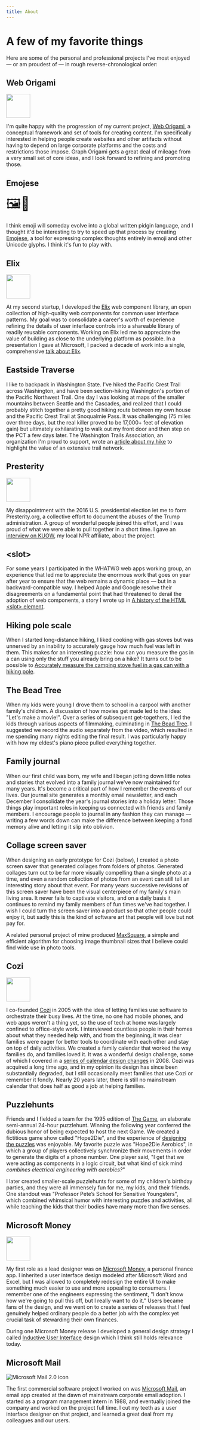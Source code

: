 ```yaml
---
title: About
---
```


# A few of my favorite things

Here are some of the personal and professional projects I've most enjoyed — or am proudest of — in rough reverse-chronological order:

## Web Origami

<img src="/images/about/webOrigami.png" style="width: 64px">

I'm quite happy with the progression of my current project, [Web Origami](https://weborigami.org), a conceptual framework and set of tools for creating content. I'm specifically interested in helping people create websites and other artifacts without having to depend on large corporate platforms and the costs and restrictions those impose. Graph Origami gets a great deal of mileage from a very small set of core ideas, and I look forward to refining and promoting those.

## Emojese

<span style="font-size: 36px">🖼️💬</span>

I think emoji will someday evolve into a global written pidgin language, and I thought it'd be interesting to try to speed up that process by creating [Emojese](https://emojese.org), a tool for expressing complex thoughts entirely in emoji and other Unicode glyphs. I think it's fun to play with.

## Elix

<img src="/images/about/elix.png" style="width: 64px">

At my second startup, I developed the [Elix](https://component.kitchen/elix) web component library, an open collection of high-quality web components for common user interface patterns. My goal was to consolidate a career's worth of experience refining the details of user interface controls into a shareable library of readily reusable components. Working on Elix led me to appreciate the value of building as close to the underlying platform as possible. In a presentation I gave at Microsoft, I packed a decade of work into a single, comprehensive [talk about Elix](https://www.youtube.com/watch?v=mtHf7crZZIQ).

## Eastside Traverse

I like to backpack in Washington State. I've hiked the Pacific Crest Trail across Washington, and have been section-hiking Washington's portion of the Pacific Northwest Trail. One day I was looking at maps of the smaller mountains between Seattle and the Cascades, and realized that I could probably stitch together a pretty good hiking route between my own house and the Pacific Crest Trail at Snoqualmie Pass. It was challenging (75 miles over three days, but the real killer proved to be 17,000+ feet of elevation gain) but ultimately exhilarating to walk out my front door and then step on the PCT a few days later. The Washington Trails Association, an organization I'm proud to support, wrote an [article about my hike](https://www.wta.org/news/magazine/features/trail-system-at-work) to highlight the value of an extensive trail network.

## Presterity

<img src="/images/about/presterity.png" style="width: 64px">

My disappointment with the 2016 U.S. presidential election let me to form Presterity.org, a collective effort to document the abuses of the Trump administration. A group of wonderful people joined this effort, and I was proud of what we were able to pull together in a short time. I gave an [interview on KUOW](https://kuow.org/stories/presterity-reference-desk-resistance/), my local NPR affiliate, about the project.

## &lt;slot>

For some years I participated in the WHATWG web apps working group, an experience that led me to appreciate the enormous work that goes on year after year to ensure that the web remains a dynamic place — but in a backward-compatible way. I helped Apple and Google resolve their disagreements on a fundamental point that had threatened to derail the adoption of web components, a story I wrote up in [A history of the HTML &lt;slot> element](/posts/2019/04-08-a-history-of-the-slot-element.html).

## Hiking pole scale

When I started long-distance hiking, I liked cooking with gas stoves but was unnerved by an inability to accurately gauge how much fuel was left in them. This makes for an interesting puzzle: how can you measure the gas in a can using only the stuff you already bring on a hike? It turns out to be possible to [Accurately measure the camping stove fuel in a gas can with a hiking pole](https://www.youtube.com/watch?v=2lAzEOaP_A0).

## The Bead Tree

When my kids were young I drove them to school in a carpool with another family's children. A discussion of how movies get made led to the idea: "Let's make a movie!". Over a series of subsequent get-togethers, I led the kids through various aspects of filmmaking, culminating in [The Bead Tree](https://www.youtube.com/watch?v=xErdOOQwr2c). I suggested we record the audio separately from the video, which resulted in me spending many nights editing the final result. I was particularly happy with how my eldest's piano piece pulled everything together.

## Family journal

When our first child was born, my wife and I began jotting down little notes and stories that evolved into a family journal we've now maintained for many years. It's become a critical part of how I remember the events of our lives. Our journal site generates a monthly email newsletter, and each December I consolidate the year's journal stories into a holiday letter. Those things play important roles in keeping us connected with friends and family members. I encourage people to journal in any fashion they can manage — writing a few words down can make the difference between keeping a fond memory alive and letting it slip into oblivion.

## Collage screen saver

When designing an early prototype for Cozi (below), I created a photo screen saver that generated collages from folders of photos. Generated collages turn out to be far more visually compelling than a single photo at a time, and even a random collection of photos from an event can still tell an interesting story about that event. For many years successive revisions of this screen saver have been the visual centerpiece of my family's main living area. It never fails to captivate visitors, and on a daily basis it continues to remind my family members of fun times we've had together. I wish I could turn the screen saver into a product so that other people could enjoy it, but sadly this is the kind of software art that people will love but not pay for.

A related personal project of mine produced [MaxSquare](posts/2011/03-07-maxsquare-a-fast-and-simple-algorithm-for-maximizing-photo-thumbnail-sizes.html), a simple and efficient algorithm for choosing image thumbnail sizes that I believe could find wide use in photo tools.

## Cozi

<img src="/images/about/cozi.png" style="width: 64px">

I co-founded [Cozi](https://en.wikipedia.org/wiki/Cozi) in 2005 with the idea of letting families use software to orchestrate their busy lives. At the time, no one had mobile phones, and web apps weren't a thing yet, so the use of tech at home was largely confined to office-style work. I interviewed countless people in their homes about what they needed help with, and from the beginning, it was clear families were eager for better tools to coordinate with each other and stay on top of daily activities. We created a family calendar that worked the way families do, and families loved it. It was a wonderful design challenge, some of which I covered in a [series of calendar design changes](/posts/2008/) in 2008. Cozi was acquired a long time ago, and in my opinion its design has since been substantially degraded, but I still occasionally meet families that use Cozi or remember it fondly. Nearly 20 years later, there is still no mainstream calendar that does half as good a job at helping families.

## Puzzlehunts

Friends and I fielded a team for the 1995 edition of [The Game](<https://en.wikipedia.org/wiki/The_Game_(treasure_hunt)>), an elaborate semi-annual 24-hour puzzlehunt. Winning the following year conferred the dubious honor of being expected to host the next Game. We created a fictitious game show called "Hope2Die", and the experience of [designing the puzzles](/posts/2010/12-20-what-designing-a-user-interface-shares-with-creating-a-puzzle.html) was enjoyable. My favorite puzzle was "Hope2Die Aerobics", in which a group of players collectively synchronize their movements in order to generate the digits of a phone number. One player said, "I get that we were acting as components in a logic circuit, but what kind of sick mind _combines electrical engineering with aerobics?_"

I later created smaller-scale puzzlehunts for some of my children's birthday parties, and they were all immensely fun for me, my kids, and their friends. One standout was "Professor Pete’s School for Sensitive Youngsters", which combined whimsical humor with interesting puzzles and activities, all while teaching the kids that their bodies have many more than five senses.

## Microsoft Money

<img src="/images/about/microsoftMoney.png" style="width: 64px">

My first role as a lead designer was on [Microsoft Money](https://en.wikipedia.org/wiki/Microsoft_Money), a personal finance app. I inherited a user interface design modeled after Microsoft Word and Excel, but I was allowed to completely redesign the entire UI to make something much easier to use and more appealing to consumers. I remember one of the engineers expressing the sentiment, "I don't know how we're going to pull this off, but I really want to do it." Users became fans of the design, and we went on to create a series of releases that I feel genuinely helped ordinary people do a better job with the complex yet crucial task of stewarding their own finances.

During one Microsoft Money release I developed a general design strategy I called [Inductive User Interface](https://learn.microsoft.com/en-us/windows/win32/appuistart/inductive-user-interface) design which I think still holds relevance today.

## Microsoft Mail

![Microsoft Mail 2.0 icon](/images/about/microsoftMail.png)

The first commercial software project I worked on was [Microsoft Mail](https://en.wikipedia.org/wiki/Microsoft_Mail), an email app created at the dawn of mainstream corporate email adoption. I started as a program management intern in 1988, and eventually joined the company and worked on the project full time. I cut my teeth as a user interface designer on that project, and learned a great deal from my colleagues and our users.
